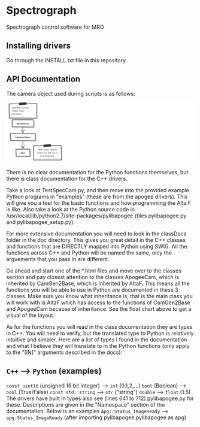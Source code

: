 # Spectrograph
Spectrograph control software for MRO


## Installing drivers
Go through the INSTALL.txt file in this repository.

## API Documentation

The camera object used during scripts is as follows:

![alt text][apogeeClasses]

[apogeeClasses]: https://github.com/UWMRO/Spectrograph/blob/master/doc/apogeeClasses.png "PyLibapogee Hierarchy"

There is no clear documentation for the Python functions themselves, but there is class documentation for the C++ drivers.

Take a look at TestSpecCam.py, and then move into the provided example Python programs in "examples" (these are from
the apogee drivers).  This will give you a feel for the basic functions and how programming the Alta F is like.  Also take
a look at the Python source code in /usr/local/lib/python2.7/site-packages/pylibapogee (files pylibapogee.py and pylibapogee_setup.py).

For more extensive documentation you will need to look in the classDocs folder in the doc directory.  This gives you great
detail in the C++ classes and functions that are DIRECTLY mapped into Python using SWIG.  All the functions across C++ and Python will
be named the same, only the arguements that you pass in are different.

Go ahead and start one of the *.html files and move over to the classes section and pay closest attention to the classes ApogeeCam, which
is inherited by CamGen2Base, which is inherited by AltaF.  This means all the functions you will be able to use in Python are documented
in these 3 classes.  Make sure you know what inheritance is; that is the main class you will work with is AltaF which has access to the functions
of CamGen2Base and ApogeeCam because of inheritance.  See the float chart above to get a visual of the layout.

As for the functions you will read in the class documentation they are types in C++.  You will need to verify, but the translated type to Python
is relatively intuitive and simpler.  Here are a list of types I found in the documentation and what I believe they will translate to in
the Python functions (only apply to the "[IN]" arguments described in the docs):

`C++` --> `Python` (examples)
-----------------

`const uint16` (unsigned 16 bit integer) -->  `int` (0,1,2,...)
`bool` (Boolean) --> `bool` (True/False)
`const std::string` --> `str` ("string")
`double` --> `float` (1.5)
The drivers have built in types also see (lines 641 to 712) pylibapogee.py for these.  Descriptions are given in
the "Namespace" section of the documentation. Below is an examples
`Apg::Status_ImageReady` --> `apg.Status_ImageReady` (after importing pylibapogee.pylibapogee as apg)

